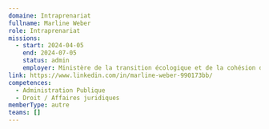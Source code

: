 ```yaml
---
domaine: Intraprenariat
fullname: Marline Weber
role: Intraprenariat
missions:
  - start: 2024-04-05
    end: 2024-07-05
    status: admin
    employer: Ministère de la transition écologique et de la cohésion des territoires
link: https://www.linkedin.com/in/marline-weber-990173bb/
competences:
  - Administration Publique
  - Droit / Affaires juridiques
memberType: autre
teams: []
---
```

